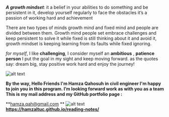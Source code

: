 ***A growth mindset***: it a belief in your abilities to do something and be persistent in it, develop yourself regularly to face the obstacles it’s a passion of working hard and achievement 

There are two types of minds growth mind and fixed mind and people are divided between them.
Growth mind people set embrace challenges and keep persistent to solve it while fixed is still thinking about it and avoid it, growth mindset is keeping learning from its faults while fixed ignoring.

*for myself*, I like **challenging**, I consider myself an **ambitious** , **patience person**  I put the goal in my sight and keep moving forward. as the quotes say: dream big, stay positive work hard and enjoy the journey!



![alt text](https://s3.amazonaws.com/lightsail-quotezine/wp-content/uploads/2013/10/12223645/hard-work-quote-2.jpg)




**By the way, Hello Friends  I'm  Hamza Qahosuh in civil engineer   I'm happy to join you in this program. I’m looking forward work as  with you as a team 
This is my mail address and my GitHub portfolio page :**

**hamza.qah@gmail.com **
![alt text](https://p.kindpng.com/picc/s/128-1280187_github-logo-png-github-transparent-png.png)   **https://hamzaltuc.github.io/reading-notes/** 

